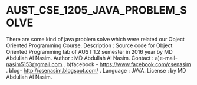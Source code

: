 # AUST_CSE_1205_JAVA_PROBLEM_SOLVE
There are some kind of java problem solve which were related our Object Oriented Programming Course.
Description : Source code for Object Oriented Programming lab of AUST 1.2 semester in 2016 year by MD Abdullah Al Nasim. Author : MD Abdullah Al Nasim. Contact : a)e-mail- nasim5153@gmail.com . b)facebook - https://www.facebook.com/csenasim . blog- http://csenasim.blogspot.com/ . Language : JAVA. License : by MD Abdullah Al Nasim.
